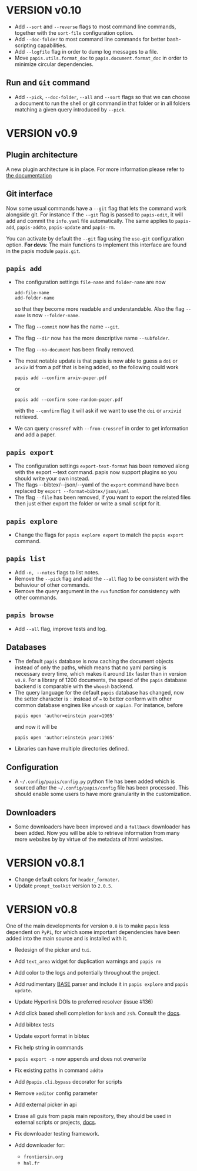 VERSION v0.10
=============

- Add `--sort` and `--reverse` flags to most command line commands, together
  with the `sort-file` configuration option.
- Add `--doc-folder` to most command line commands for better bash-scripting
  capabilities.
- Add `--logfile` flag in order to dump log messages to a file.
- Move `papis.utils.format_doc` to `papis.document.format_doc`
  in order to minimize circular dependencies.


## Run and `Git` command ##
- Add `--pick`, `--doc-folder`, `--all` and `--sort`
  flags so that we can choose a document to run the shell or git command
  in that folder or in all folders matching a given query introduced by
  `--pick`.


VERSION v0.9
============

## Plugin architecture ##

A new plugin architecture is in place.
For more information please refer to
[the documentation](https://papis.readthedocs.io/en/latest/plugin.html)

## Git interface ##

Now some usual commands have a `--git` flag that lets the command work
alongside git. For instance if the `--git` flag is passed to `papis-edit`,
it will add and commit the `info.yaml` file automatically. The same applies
to `papis-add`, `papis-addto`, `papis-update` and `papis-rm`.

You can activate by default the `--git` flag using the `use-git` configuration
option.
**For devs**: The main functions to implement this interface are found in the
papis module `papis.git`.

## `papis add` ##

- The configuration settings `file-name` and `folder-name` are now
  ```
  add-file-name
  add-folder-name
  ```
  so that they become more readable and understandable.
  Also the flag `--name` is now `--folder-name`.
- The flag `--commit` now has the name `--git`.
- The flag `--dir` now has the more descriptive name `--subfolder`.
- The flag `--no-document` has been finally removed.
- The most notable update is that papis is now able to guess a `doi`
  or `arxiv` id from a pdf that is being added, so the following could work

  ```
  papis add --confirm arxiv-paper.pdf
  ```

  or

  ```
  papis add --confirm some-random-paper.pdf
  ```

  with the `--confirm` flag it will ask if we want to use the `doi` or `arxivid`
  retrieved.
- We can query `crossref` with `--from-crossref` in order to get information
  and add a paper.

## `papis export` ##

- The configuration settings `export-text-format` has been removed along with
  the export --text command. papis now support plugins so you should write your
  own instead.
- The flags --bibtex/--json/--yaml of the `export` command have been replaced
  by `export --format=bibtex/json/yaml`
- The flag `--file` has been removed, if you want to export the related files
  then just either export the folder or write a small script for it.

## `papis explore` ##

- Change the flags for `papis explore export` to match the `papis export`
  command.

## `papis list` ##

- Add `-n, --notes` flags to list notes.
- Remove the `--pick` flag and add the `--all` flag to be consistent with the
  behaviour of other commands.
- Remove the query argument in the `run` function for consistency with other
  commands.

## `papis browse` ##

- Add `--all` flag, improve tests and log.

## Databases ##


- The default `papis` database is now caching the document objects instead
  of only the paths, which means that no yaml parsing is necessary every
  time, which makes it around `10x` faster than in version `v0.8`.
  For a library of 1200 documents, the speed of the `papis` database backend
  is comparable with the `whoosh` backend.
- The query language for the default `papis` database has changed, now
  the setter character is `:` instead of `=` to better conform with other
  common database engines like `whoosh` or `xapian`. For instance, before
  ```
  papis open 'author=einstein year=1905'
  ```
  and now it will be
  ```
  papis open 'author:einstein year:1905'
  ```
- Libraries can have multiple directories defined.

## Configuration ##

- A `~/.config/papis/config.py` python file has been added which is
  sourced after the `~/.config/papis/config` file has been processed.
  This should enable some users to have more granularity in the customization.

## Downloaders ##

- Some downloaders have been improved and a `fallback` downloader has
  been added. Now you will be able to retrieve information
  from many more websites by by virtue of the metadata of html websites.

VERSION v0.8.1
==============

- Change default colors for `header_formater`.
- Update `prompt_toolkit` version to `2.0.5`.

VERSION v0.8
============

One of the main developments for version `0.8` is to make `papis` less
dependent on `PyPi`, for which some important dependencies have been
added into the main source and is installed with it.

- Redesign of the picker and `tui`.
- Add `text_area` widget for duplication warnings and `papis rm`

- Add color to the logs and potentially throughout the project.
- Add rudimentary [BASE](https://www.base-search.net/about/en/) parser
  and include it in `papis explore` and `papis update`.
- Update Hyperlink DOIs to preferred resolver (issue #136)

- Add click based shell completion for `bash` and `zsh`.
  Consult the [docs](https://papis.readthedocs.io/en/latest/shell_completion.html).

- Add bibtex tests
- Update export format in bibtex

- Fix help string in commands
- `papis export -o` now appends and does not overwrite
- Fix existing paths in command `addto`
- Add `@papis.cli.bypass` decorator for scripts
- Remove `xeditor` config parameter
- Add external picker in api

- Erase all guis from papis main repository, they should be used in external
  scripts or projects, [docs](https://papis.readthedocs.io/en/latest/gui.html).

- Fix downloader testing framework.
- Add downloader for:
  - `frontiersin.org`
  - `hal.fr`

